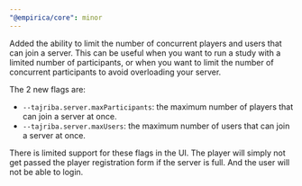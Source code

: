 ```yaml
---
"@empirica/core": minor
---
```


Added the ability to limit the number of concurrent players and users that can
join a server. This can be useful when you want to run a study with a limited
number of participants, or when you want to limit the number of concurrent
participants to avoid overloading your server.

The 2 new flags are:

- `--tajriba.server.maxParticipants`: the maximum number of players that can
  join a server at once.
- `--tajriba.server.maxUsers`: the maximum number of users that can join a
  server at once.

There is limited support for these flags in the UI. The player will simply not
get passed the player registration form if the server is full. And the user will
not be able to login.
